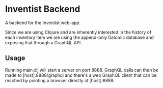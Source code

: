# Inventist Backend

A backend for the Inventist web-app.
 
Since we are using Clojure and are inherently interested in the history of each inventory item we are using the append-only Datomic database and exposing that through a GraphQL API.

## Usage

Running main.clj will start a server on port 8888. GraphQL calls can then be made to [host]:8888/graphql and there's a web GraphQL client that can be reached by pointing a browser directly at [host]:8888.
